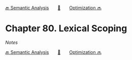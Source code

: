 [🔙 Semantic Analysis][previous-chapter]&nbsp;&nbsp;&nbsp;&nbsp;&nbsp;&nbsp;&nbsp;[🏡][readme]&nbsp;&nbsp;&nbsp;&nbsp;&nbsp;&nbsp;&nbsp;[Optimization 🔜][upcoming-chapter]

# Chapter 80. Lexical Scoping

_Notes_

[🔙 Semantic Analysis][previous-chapter]&nbsp;&nbsp;&nbsp;&nbsp;&nbsp;&nbsp;&nbsp;[🏡][readme]&nbsp;&nbsp;&nbsp;&nbsp;&nbsp;&nbsp;&nbsp;[Optimization 🔜][upcoming-chapter]

[readme]: README.md
[previous-chapter]: ch079-semantic-analysis.md
[upcoming-chapter]: ch081-optimization.md